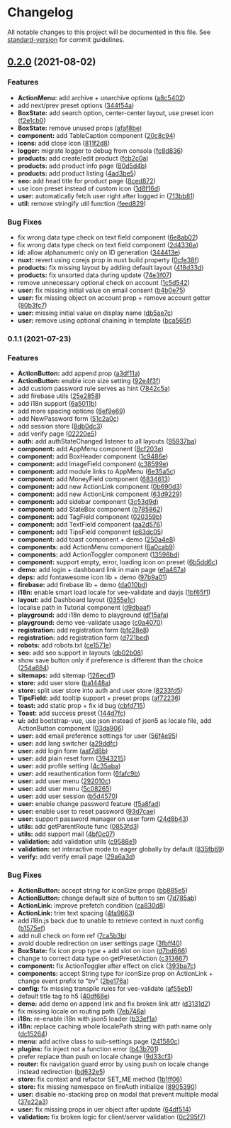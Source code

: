 # Changelog

All notable changes to this project will be documented in this file. See [standard-version](https://github.com/conventional-changelog/standard-version) for commit guidelines.

## [0.2.0](https://github.com/gru-agency/headless-dashboard/compare/v0.1.1...v0.2.0) (2021-08-02)


### Features

* **ActionMenu:** add archive + unarchive options ([a8c5402](https://github.com/gru-agency/headless-dashboard/commit/a8c5402b6c989fe671206fa01f56a253c21e019c))
* add next/prev preset options ([344f54a](https://github.com/gru-agency/headless-dashboard/commit/344f54a1b3b0ffdfa566c92c804358c103290620))
* **BoxState:** add search option, center-center layout, use preset icon ([f2e1cb0](https://github.com/gru-agency/headless-dashboard/commit/f2e1cb0c015233643876318f5930ccb958922774))
* **BoxState:** remove unused props ([afaf8be](https://github.com/gru-agency/headless-dashboard/commit/afaf8be28ad659c6d16cfff2843a4a5f42ff0ed6))
* **component:** add TableCaption component ([20c8c94](https://github.com/gru-agency/headless-dashboard/commit/20c8c94d09d9180d44daf240da371387cf09a701))
* **icons:** add close icon ([811f2d8](https://github.com/gru-agency/headless-dashboard/commit/811f2d8d7b11dda15fda8feec6c62c4d1157612a))
* **logger:** migrate logger to debug from consola ([fc8d836](https://github.com/gru-agency/headless-dashboard/commit/fc8d8360ddb261606592dd53ba6afa3fa129270f))
* **products:** add create/edit product ([fcb2c0a](https://github.com/gru-agency/headless-dashboard/commit/fcb2c0aea4c22a56bb0e2718fdf588288548810f))
* **products:** add product info page ([80d5d4b](https://github.com/gru-agency/headless-dashboard/commit/80d5d4b44a0013cbb0defdea39383ab56aa51a51))
* **products:** add product listing ([4ad3be5](https://github.com/gru-agency/headless-dashboard/commit/4ad3be536e3702154165ae60be9f89eb9dab2005))
* **seo:** add head title for product page ([8ced872](https://github.com/gru-agency/headless-dashboard/commit/8ced872d2534e5ac0a25c6a01eb02c7037ca055f))
* use icon preset instead of custom icon ([1d8f16d](https://github.com/gru-agency/headless-dashboard/commit/1d8f16d632f7fd07e0985a58fce6ea1092440c9a))
* **user:** automatically fetch user right after logged in ([713bb81](https://github.com/gru-agency/headless-dashboard/commit/713bb812ce732c185fc6c488ea0031660dc330ca))
* **util:** remove stringify util function ([feed829](https://github.com/gru-agency/headless-dashboard/commit/feed8297e38b93432109948f5fb5f0301e409d30))


### Bug Fixes

* fix wrong data type check on text field component ([6e8ab02](https://github.com/gru-agency/headless-dashboard/commit/6e8ab028bfd68561a76d963b960aa945dc08aac7))
* fix wrong data type check on text field component ([2d4336a](https://github.com/gru-agency/headless-dashboard/commit/2d4336a8e870d0026faf5444af5e9a6bbed7c64a))
* **id:** allow alphanumeric only on ID generation ([344413e](https://github.com/gru-agency/headless-dashboard/commit/344413e1664f212e8603eca46b75080f0dc65e1d))
* **nuxt:** revert using corejs prop in nuxt build property ([0cfe38f](https://github.com/gru-agency/headless-dashboard/commit/0cfe38f8a2f8aa1e0c159f3525f996d2b667c65b))
* **products:** fix missing layout by adding default layout ([418d33d](https://github.com/gru-agency/headless-dashboard/commit/418d33d155e581528eb25f4def7ff826de4c331a))
* **products:** fix unsorted data during update ([74e3f07](https://github.com/gru-agency/headless-dashboard/commit/74e3f075faec0cfe959767cdd322fc769a593fb1))
* remove unnecessary optional check on account ([1c5d542](https://github.com/gru-agency/headless-dashboard/commit/1c5d542de0796ddce484a4c66294cef78451d325))
* **user:** fix missing initial value on email consent ([b4b0e75](https://github.com/gru-agency/headless-dashboard/commit/b4b0e7549626825ca3cbbb0dbe9ca0c07631d4e6))
* **user:** fix missing object on account prop + remove account getter ([80b3fc7](https://github.com/gru-agency/headless-dashboard/commit/80b3fc757e837d65e8859975a86eee7f4cfa37c6))
* **user:** missing initial value on display name ([db5ae7c](https://github.com/gru-agency/headless-dashboard/commit/db5ae7ce4467421d15b5ed3bdcf1d283e7a14778))
* **user:** remove using optional chaining in template ([bca565f](https://github.com/gru-agency/headless-dashboard/commit/bca565f7e5d8171820f2cb44a8a9ed26aab36e41))

### 0.1.1 (2021-07-23)


### Features

* **ActionButton:** add append prop ([a3df11a](https://github.com/gru-agency/headless-dashboard/commit/a3df11a6faa297ce5a1bc49d3dae6d88d509e10e))
* **ActionButton:** enable icon size setting ([92e4f3f](https://github.com/gru-agency/headless-dashboard/commit/92e4f3f9bf2ecd3593308e69e2cc47a8341cb53e))
* add custom password rule serves as hint ([7842c5a](https://github.com/gru-agency/headless-dashboard/commit/7842c5a4beaab39bcc06ecff7eefb80fe9e073ba))
* add firebase utils ([25e2858](https://github.com/gru-agency/headless-dashboard/commit/25e2858496bfe707a88a53cbe8033d6c6057dec3))
* add i18n support ([6a5011b](https://github.com/gru-agency/headless-dashboard/commit/6a5011be01f0edc55fe1c45373094f37a019c4ad))
* add more spacing options ([6ef9e69](https://github.com/gru-agency/headless-dashboard/commit/6ef9e69dc2c7c5467017420ef0245479ca74aebf))
* add NewPassword form ([51c2a0c](https://github.com/gru-agency/headless-dashboard/commit/51c2a0cd016fadba3b5b7d77e7bcfafdfcbc4aa2))
* add session store ([8db0dc3](https://github.com/gru-agency/headless-dashboard/commit/8db0dc3aff193999c4d3c292e4c31d6c24b1414a))
* add verify page ([02220e5](https://github.com/gru-agency/headless-dashboard/commit/02220e5ecdb54a7531ecd2c64e3367da3fadc373))
* **auth:** add authStateChanged listener to all layouts ([95937ba](https://github.com/gru-agency/headless-dashboard/commit/95937bab54d2e29a699bbda1d1eaa1ba364555ea))
* **component:** add AppMenu component ([8cf203e](https://github.com/gru-agency/headless-dashboard/commit/8cf203e550dbffdf7bb3f0c2efca635480e86e72))
* **component:** add BoxHeader component ([1c9486e](https://github.com/gru-agency/headless-dashboard/commit/1c9486e071e6f98d6fa5f36ee5bb05b361395b45))
* **component:** add ImageField component ([c38599e](https://github.com/gru-agency/headless-dashboard/commit/c38599e6ca2e2e015fe4cdafd1b5fd9ac7d52e0b))
* **component:** add module links to AppMenu ([6e35a5c](https://github.com/gru-agency/headless-dashboard/commit/6e35a5c61c675bbd0694b03d5f1afe96b4d7780f))
* **component:** add MoneyField component ([6834613](https://github.com/gru-agency/headless-dashboard/commit/6834613db3c3751ce45cb168c23b13eb1fa90835))
* **component:** add new ActionLink component ([0b690d3](https://github.com/gru-agency/headless-dashboard/commit/0b690d3e63e7ed119e43d89c30a10fc21273b940))
* **component:** add new ActionLink component ([63d9229](https://github.com/gru-agency/headless-dashboard/commit/63d9229be57552dafa4268c507da287b5f7dd423))
* **component:** add sidebar component ([3c53d9d](https://github.com/gru-agency/headless-dashboard/commit/3c53d9d19ad394b4ca96be73a136ccdd627679e8))
* **component:** add StateBox component ([b785862](https://github.com/gru-agency/headless-dashboard/commit/b785862b7a3b6878a82846745157b47694df693e))
* **component:** add TagField component ([020359b](https://github.com/gru-agency/headless-dashboard/commit/020359bddbf2af9d2c1eea3ef9c5bf929cb1a807))
* **component:** add TextField component ([aa2d576](https://github.com/gru-agency/headless-dashboard/commit/aa2d576b0e8a51e78d746b4d82819303f731d48a))
* **component:** add TipsField component ([e63dc05](https://github.com/gru-agency/headless-dashboard/commit/e63dc0535420706c67265f29e8d3c157ff79df48))
* **component:** add toast component + demo ([250a4e8](https://github.com/gru-agency/headless-dashboard/commit/250a4e846f5ef9c4c1c2bd5f18b8b723a80991e1))
* **components:** add ActionMenu component ([6a0cab9](https://github.com/gru-agency/headless-dashboard/commit/6a0cab996e9fea44d650c2b61422307bd950c1a1))
* **components:** add ActionToggler component ([13598bd](https://github.com/gru-agency/headless-dashboard/commit/13598bd87f14330ca948435a6c4ffc6fa67ca6f1))
* **component:** support empty, error, loading icon on preset ([6b5dd6c](https://github.com/gru-agency/headless-dashboard/commit/6b5dd6c58af968b04ec5538b8b34bd0d63f38fbf))
* **demo:** add login + dashboard link in main page ([e1a467a](https://github.com/gru-agency/headless-dashboard/commit/e1a467a3e8aedbb2b79d8d1cb2d3b55fbefb7fb3))
* **deps:** add fontawesome icon lib + demo ([97b9a01](https://github.com/gru-agency/headless-dashboard/commit/97b9a012f351a90b0b8d2cc5f85b1ddfaeb108f9))
* **firebase:** add firebase lib + demo ([da010bd](https://github.com/gru-agency/headless-dashboard/commit/da010bd4664137c86a9e2ebf808cb3da8652606e))
* **i18n:** enable smart load locale for vee-validate and dayjs ([1bf65f1](https://github.com/gru-agency/headless-dashboard/commit/1bf65f16bd948f5334958df107e6acef143f5af3))
* **layout:** add Dashboard layout ([0355e1c](https://github.com/gru-agency/headless-dashboard/commit/0355e1c2523025892f872ed1a90c7b67db581bce))
* localise path in Tutorial component ([d9dbaaf](https://github.com/gru-agency/headless-dashboard/commit/d9dbaafcefa502e19c0dcf2569cdd82e2f22d61c))
* **playground:** add i18n demo to playground ([df15afa](https://github.com/gru-agency/headless-dashboard/commit/df15afa92a167edfee5aee06db7cbc8b81ed72a4))
* **playground:** demo vee-validate usage ([c0a4070](https://github.com/gru-agency/headless-dashboard/commit/c0a40709fca2157075d68357376fb2f0da8d1027))
* **registration:** add registration form ([bfc28e8](https://github.com/gru-agency/headless-dashboard/commit/bfc28e8f403ee6cf914f2917a3a998c16f0de28b))
* **registration:** add registration form ([d721bed](https://github.com/gru-agency/headless-dashboard/commit/d721beda4ee318e1558ab44cb2dac3af248fcdd9))
* **robots:** add robots.txt ([ce1571e](https://github.com/gru-agency/headless-dashboard/commit/ce1571e5fe1c7135e1a8b496b70cf2b940f50804))
* **seo:** add seo support in layouts ([db02b08](https://github.com/gru-agency/headless-dashboard/commit/db02b0868a4468129245f083e0a60fa837d976fa))
* show save button only if preference is different than the choice ([254a684](https://github.com/gru-agency/headless-dashboard/commit/254a6847741467d0eddb7d83e52fb68ac8bff389))
* **sitemaps:** add sitemap ([126ecd1](https://github.com/gru-agency/headless-dashboard/commit/126ecd1ee0de80d16a46c5b43b0e0661e67fa9ef))
* **store:** add user store ([ba1448a](https://github.com/gru-agency/headless-dashboard/commit/ba1448a3196dc317286f6b7ace1952e4c9a3b5af))
* **store:** split user store into auth and user store ([8233fd5](https://github.com/gru-agency/headless-dashboard/commit/8233fd52defc982593f62cf180cdafa1d7af9081))
* **TipsField:** add tooltip support + preset props ([af72236](https://github.com/gru-agency/headless-dashboard/commit/af72236e664e453ee3d2e6dd79b7f7c0066f935e))
* **toast:** add static prop + fix id bug ([cbfd715](https://github.com/gru-agency/headless-dashboard/commit/cbfd715e4f0f89290119f186bb92a70b6c3b8848))
* **Toast:** add success preset ([144d7fc](https://github.com/gru-agency/headless-dashboard/commit/144d7fc4384ffc7fcdb4fbc8d4c3a19735255a75))
* **ui:** add bootstrap-vue, use json instead of json5 as locale file, add ActionButton component ([03da906](https://github.com/gru-agency/headless-dashboard/commit/03da90656020d5c3a86924ae736e3f24391dd014))
* **user:** add email preference settings for user ([56f4e95](https://github.com/gru-agency/headless-dashboard/commit/56f4e958daafc46572de620b2e77141fd26182ce))
* **user:** add lang switcher ([a29ddfc](https://github.com/gru-agency/headless-dashboard/commit/a29ddfc8467b38efa880024c02575333baf2807b))
* **user:** add login form ([aaf7d8b](https://github.com/gru-agency/headless-dashboard/commit/aaf7d8bd080ead576a5d293602259a8614d8ca86))
* **user:** add plain reset form ([3943215](https://github.com/gru-agency/headless-dashboard/commit/3943215be24d175d10506a0b4f24f3be7b844a68))
* **user:** add profile setting ([4c35aba](https://github.com/gru-agency/headless-dashboard/commit/4c35aba13aa6bff517095e43c15c7533b2202183))
* **user:** add reauthentication form ([6fafc9b](https://github.com/gru-agency/headless-dashboard/commit/6fafc9b509d30458774e6b595d364cad34c9b34a))
* **user:** add user menu ([292010c](https://github.com/gru-agency/headless-dashboard/commit/292010ca9d86f9c4996a9aa2d407fbe0ce85d5d8))
* **user:** add user menu ([5c08265](https://github.com/gru-agency/headless-dashboard/commit/5c0826577a288090d4de648f64920a76eeaf2f31))
* **user:** add user session ([b5d4570](https://github.com/gru-agency/headless-dashboard/commit/b5d457028edf344b81a248ef8f25f45ca22f986b))
* **user:** enable change password feature ([f5a8fad](https://github.com/gru-agency/headless-dashboard/commit/f5a8fadd699c4ff0539e98554750470d00f29ced))
* **user:** enable user to reset password ([93d7cae](https://github.com/gru-agency/headless-dashboard/commit/93d7cae4f336c614e71e661b50b6d7dd26bf6f73))
* **user:** support password manager on user form ([24d8b43](https://github.com/gru-agency/headless-dashboard/commit/24d8b4393ba2aff15eda8b5b0f22265af1bdaf28))
* **utils:** add getParentRoute func ([0853fd3](https://github.com/gru-agency/headless-dashboard/commit/0853fd34ddb67db4047287c55f851dcc536717f0))
* **utils:** add support mail ([4bf0c07](https://github.com/gru-agency/headless-dashboard/commit/4bf0c078ed8bb7eb1bd982c669fd4b1a623c8db7))
* **validation:** add validation utils ([c9588e1](https://github.com/gru-agency/headless-dashboard/commit/c9588e1f0dbb1a4c91da9ee24fee1f5a3914587d))
* **validation:** set interactive mode to eager globally by default ([835fb69](https://github.com/gru-agency/headless-dashboard/commit/835fb6980a9bd8ec5b92606d583b0f867149192c))
* **verify:** add verify email page ([29a6a3d](https://github.com/gru-agency/headless-dashboard/commit/29a6a3d17dabbec2291a24c1bbc12bb5c1227e8a))


### Bug Fixes

* **ActionButton:** accept string for iconSize props ([bb885e5](https://github.com/gru-agency/headless-dashboard/commit/bb885e500045d257d77168b23cb6837331974d5b))
* **ActionButton:** change default size of button to sm ([7d785ab](https://github.com/gru-agency/headless-dashboard/commit/7d785ab0e7380433cdbe04cfb05fbea10aaa54e2))
* **ActionLink:** improve prefetch condition ([ca830d8](https://github.com/gru-agency/headless-dashboard/commit/ca830d8f85a1cf323ecd611f1970faf429ff6088))
* **ActionLink:** trim text spacing ([4fa9663](https://github.com/gru-agency/headless-dashboard/commit/4fa9663b5f0e9a66d90b325b8d096f06223ba445))
* add i18n.js back due to unable to retrieve context in nuxt config ([b1575ef](https://github.com/gru-agency/headless-dashboard/commit/b1575ef89889d2599d3f28c829a229c9d16c4bb8))
* add null check on form ref ([7ca5b3b](https://github.com/gru-agency/headless-dashboard/commit/7ca5b3b7fcc25878043b55a76f48b3335e3ed962))
* avoid double redirection on user settings page ([3fbff40](https://github.com/gru-agency/headless-dashboard/commit/3fbff409bb06bc619d81f76c329f8011a1feffec))
* **BoxState:** fix icon prop type + add slot on icon ([d7bd666](https://github.com/gru-agency/headless-dashboard/commit/d7bd666cf02043e925520d331568f665f2626d75))
* change to correct data type on getPresetAction ([c313667](https://github.com/gru-agency/headless-dashboard/commit/c313667db1545cf50ae0946fc8213c39eb0575f4))
* **component:** fix ActionToggler after effect on click ([393ba7c](https://github.com/gru-agency/headless-dashboard/commit/393ba7cc0674e8ea65f8014d89e8b254186b077d))
* **components:** accept String type for iconSize prop on ActionLink + change event prefix to "bv" ([2be176a](https://github.com/gru-agency/headless-dashboard/commit/2be176a2338429309fb546420af9897a242f2ac6))
* **config:** fix missing transpile rules for  vee-validate ([af55eb1](https://github.com/gru-agency/headless-dashboard/commit/af55eb1b891f6d240505aa18e1f0e88a0a5c0b0b))
* default title tag to h5 ([40df68e](https://github.com/gru-agency/headless-dashboard/commit/40df68eb57cdfefb7f47651907740b31a520e82a))
* **demo:** add demo on append link and fix broken link attr ([d3131d2](https://github.com/gru-agency/headless-dashboard/commit/d3131d2c0cec903579b985bfdcbf18be40515261))
* fix missing locale on routing path ([7eb746a](https://github.com/gru-agency/headless-dashboard/commit/7eb746a85dbb73fd51eddcadb1eb6e49c9721e36))
* **i18n:** re-enable i18n with json5 loader ([b33ef1a](https://github.com/gru-agency/headless-dashboard/commit/b33ef1a423aa0c66e05ba170aff50d811bc5d66a))
* **i18n:** replace caching whole localePath string with path name only ([dc15264](https://github.com/gru-agency/headless-dashboard/commit/dc152648e4d50da32e35e6d51ffcab5214e516ba))
* **menu:** add active class to sub-settings page ([241580c](https://github.com/gru-agency/headless-dashboard/commit/241580cc0ad87e725cd6bc4f4709f4721fea32ea))
* **plugins:** fix inject not a function error ([b43b701](https://github.com/gru-agency/headless-dashboard/commit/b43b701d1c009a13a5ad8921c1de0b2e694788f2))
* prefer replace than push on locale change ([9d33cf3](https://github.com/gru-agency/headless-dashboard/commit/9d33cf34d2d72e764668fd8d7b529bd67f6bd181))
* **router:** fix navigation guard error by using push on locale change instead redirection ([bd632e5](https://github.com/gru-agency/headless-dashboard/commit/bd632e569fb03e47205ef665e185caf3b10340ec))
* **store:** fix context and refactor SET_ME method ([1b1ff06](https://github.com/gru-agency/headless-dashboard/commit/1b1ff064e234fa2056d0bf757454f31878550ee4))
* **store:** fix missing namespace on fireAuth initialize ([8905390](https://github.com/gru-agency/headless-dashboard/commit/890539015e212979a490c3a1ffc36364ae89dd46))
* **user:** disable no-stacking prop on modal that prevent multiple modal ([37e22a3](https://github.com/gru-agency/headless-dashboard/commit/37e22a308db6aaf54fe37e8f01f6561b34815a45))
* **user:** fix missing props in uer object after update ([64df514](https://github.com/gru-agency/headless-dashboard/commit/64df514a26874bc109849c73e0a77d6b6c126b91))
* **validation:** fix broken logic for client/server validation ([0c295f7](https://github.com/gru-agency/headless-dashboard/commit/0c295f70870053e2d1b3980ab063acb74c3755e3))
